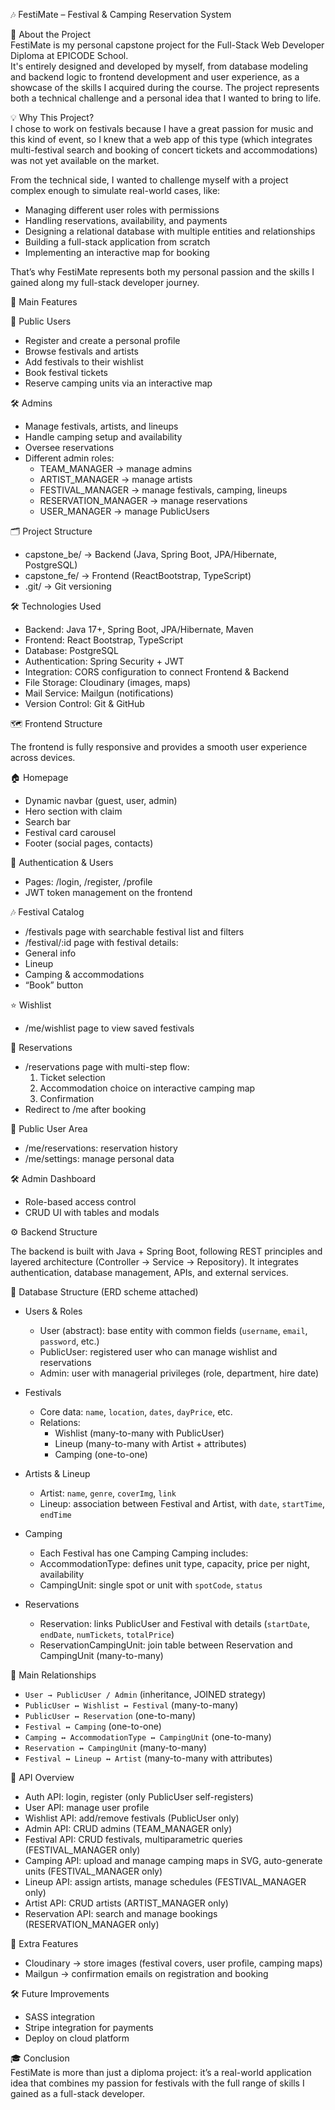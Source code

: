 🎶 FestiMate – Festival & Camping Reservation System

🌟 About the Project  
FestiMate is my personal capstone project for the Full-Stack Web Developer Diploma at EPICODE School.  
It's entirely designed and developed by myself, from database modeling and backend logic to frontend development and user experience, as a showcase of the skills I acquired during the course.
The project represents both a technical challenge and a personal idea that I wanted to bring to life.

💡 Why This Project?  
I chose to work on festivals because I have a great passion for music and this kind of event, so I knew that a web app of this type (which integrates multi-festival search and booking of concert tickets and accommodations) was not yet available on the market.

From the technical side, I wanted to challenge myself with a project complex enough to simulate real-world cases, like:

- Managing different user roles with permissions
- Handling reservations, availability, and payments
- Designing a relational database with multiple entities and relationships
- Building a full-stack application from scratch
- Implementing an interactive map for booking

That’s why FestiMate represents both my personal passion and the skills I gained along my full-stack developer journey.

📌 Main Features

👤 Public Users

- Register and create a personal profile
- Browse festivals and artists
- Add festivals to their wishlist
- Book festival tickets
- Reserve camping units via an interactive map

🛠️ Admins

- Manage festivals, artists, and lineups
- Handle camping setup and availability
- Oversee reservations
- Different admin roles:
  - TEAM_MANAGER → manage admins
  - ARTIST_MANAGER → manage artists
  - FESTIVAL_MANAGER → manage festivals, camping, lineups
  - RESERVATION_MANAGER → manage reservations
  - USER_MANAGER → manage PublicUsers

🗂️ Project Structure

- capstone_be/ → Backend (Java, Spring Boot, JPA/Hibernate, PostgreSQL)
- capstone_fe/ → Frontend (ReactBootstrap, TypeScript)
- .git/ → Git versioning

🛠️ Technologies Used

- Backend: Java 17+, Spring Boot, JPA/Hibernate, Maven
- Frontend: React Bootstrap, TypeScript
- Database: PostgreSQL
- Authentication: Spring Security + JWT
- Integration: CORS configuration to connect Frontend & Backend
- File Storage: Cloudinary (images, maps)
- Mail Service: Mailgun (notifications)
- Version Control: Git & GitHub

🗺️ Frontend Structure

The frontend is fully responsive and provides a smooth user experience across devices.

🏠 Homepage

- Dynamic navbar (guest, user, admin)
- Hero section with claim
- Search bar
- Festival card carousel
- Footer (social pages, contacts)

🔑 Authentication & Users

- Pages: /login, /register, /profile
- JWT token management on the frontend

🎶 Festival Catalog

- /festivals page with searchable festival list and filters
- /festival/:id page with festival details:
- General info
- Lineup
- Camping & accommodations
- “Book” button

⭐ Wishlist

- /me/wishlist page to view saved festivals

🎫 Reservations

- /reservations page with multi-step flow:
  1. Ticket selection
  2. Accommodation choice on interactive camping map
  3. Confirmation
- Redirect to /me after booking

👤 Public User Area

- /me/reservations: reservation history
- /me/settings: manage personal data

🛠️ Admin Dashboard

- Role-based access control
- CRUD UI with tables and modals

⚙️ Backend Structure

The backend is built with Java + Spring Boot, following REST principles and layered architecture (Controller → Service → Repository). It integrates authentication, database management, APIs, and external services.

📂 Database Structure (ERD scheme attached)

- Users & Roles

  - User (abstract): base entity with common fields (`username`, `email`, `password`, etc.)
  - PublicUser: registered user who can manage wishlist and reservations
  - Admin: user with managerial privileges (role, department, hire date)

- Festivals

  - Core data: `name`, `location`, `dates`, `dayPrice`, etc.
  - Relations:
    - Wishlist (many-to-many with PublicUser)
    - Lineup (many-to-many with Artist + attributes)
    - Camping (one-to-one)

- Artists & Lineup

  - Artist: `name`, `genre`, `coverImg`, `link`
  - Lineup: association between Festival and Artist, with `date`, `startTime`, `endTime`

- Camping

  - Each Festival has one Camping
    Camping includes:
  - AccommodationType: defines unit type, capacity, price per night, availability
  - CampingUnit: single spot or unit with `spotCode`, `status`

- Reservations
  - Reservation: links PublicUser and Festival with details (`startDate`, `endDate`, `numTickets`, `totalPrice`)
  - ReservationCampingUnit: join table between Reservation and CampingUnit (many-to-many)

🔗 Main Relationships

- `User → PublicUser / Admin` (inheritance, JOINED strategy)
- `PublicUser ↔ Wishlist ↔ Festival` (many-to-many)
- `PublicUser ↔ Reservation` (one-to-many)
- `Festival ↔ Camping` (one-to-one)
- `Camping ↔ AccommodationType ↔ CampingUnit` (one-to-many)
- `Reservation ↔ CampingUnit` (many-to-many)
- `Festival ↔ Lineup ↔ Artist` (many-to-many with attributes)

🚀 API Overview

- Auth API: login, register (only PublicUser self-registers)
- User API: manage user profile
- Wishlist API: add/remove festivals (PublicUser only)
- Admin API: CRUD admins (TEAM_MANAGER only)
- Festival API: CRUD festivals, multiparametric queries (FESTIVAL_MANAGER only)
- Camping API: upload and manage camping maps in SVG, auto-generate units (FESTIVAL_MANAGER only)
- Lineup API: assign artists, manage schedules (FESTIVAL_MANAGER only)
- Artist API: CRUD artists (ARTIST_MANAGER only)
- Reservation API: search and manage bookings (RESERVATION_MANAGER only)

📌 Extra Features

- Cloudinary → store images (festival covers, user profile, camping maps)
- Mailgun → confirmation emails on registration and booking

🛠️ Future Improvements

- SASS integration
- Stripe integration for payments
- Deploy on cloud platform

🎓 Conclusion  
FestiMate is more than just a diploma project: it’s a real-world application idea that combines my passion for festivals with the full range of skills I gained as a full-stack developer.

